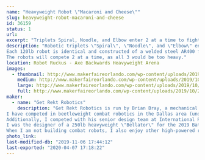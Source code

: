 ```yaml
---
name: "Heavyweight Robot \"Macaroni and Cheese\""
slug: heavyweight-robot-macaroni-and-cheese
id: 36159
status: 1
url: 
excerpt: "Triplets Spiral, Noodle, and Elbow enter 2 at a time to fight as Macaroni and Cheese at Robot Ruckus 2019!"
description: "Robotic triplets \"Spiral\", \"Noodle\", and \"Elbow\" enter this year's Robot Ruckus 2019 as a heavyweight entry \"Macaroni and Cheese\"
Each 120lb robot is identical and constructed of a welded steel AR400 frame with a wide stance and angular profile. The bots feature 6\" grinding disks which spin nearly 10,000rpm to shower the arena in sparks.
The robots will compete 2 at a time, as all 3 would be too heavy."
location: Robot Ruckus - Axe Backwards Heavyweight Arena
images:
  - thumbnail: http://www.makerfaireorlando.com/wp-content/uploads/2019/10/20191018_083305.jpg
    medium: http://www.makerfaireorlando.com/wp-content/uploads/2019/10/20191018_083305.jpg
    large: http://www.makerfaireorlando.com/wp-content/uploads/2019/10/20191018_083305.jpg
    full: http://www.makerfaireorlando.com/wp-content/uploads/2019/10/20191018_083305.jpg
maker:
  - name: "Get Rekt Robotics"
    description: "Get Rekt Robotics is run by Brian Bray, a mechanical engineer out of Dallas, Texas.
I have competed in beetleweight combat robotics in the Dallas area (under Texas Robotic Combat organization)
Additionally, I competed with his senior design team at International Robogames 2017 with 220lb fighting robot \"Cavalier\" as driver.
I was the designer of a 250lb heavyweight \"Bellator\" for the 2019 Battlebots televised competition, in which my robot was selected to compete, however network conflicts regarding sponsorship forced us to withdraw.
When I am not building combat robots, I also enjoy other high-powered radio controlled vehicles, including a 10ft 50lb cargo aircraft which debuted (and crashed spectacularly) at FliteFest South in 2018"
photo_link: 
last-modified-db: "2019-11-06 17:44:12"
last-exported: "2020-04-07 17:18:22"
---
```

